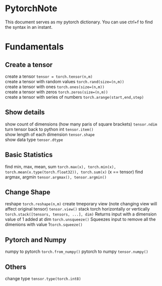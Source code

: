 # PytorchNote
This document serves as my pytorch dictionary. You can use ctrl+f to find the syntax in an instant.
# Fundamentals
## Create a tensor
create a tensor `tensor = torch.tensor(n,m)`  
create a tensor with random values `torch.rand(size=(n,m))`  
create a tensor with ones `torch.ones(size=(n,m))`  
create a tensor with zeros `torch.zeros(size=(n,m))`  
create a tensor with series of numbers `torch.arange(start,end,step)`  

## Show details
show count of dimensions (how many paris of square brackets) `tensor.ndim`  
turn tensor back to python int `tensor.item()`  
show length of each dimension `tensor.shape`  
show data type `tensor.dtype`  

## Basic Statistics
find min, max, mean, sum `torch.max(x), torch.min(x), torch.mean(x.type(torch.float32)), torch.sum(x)` (x == tensor)
find argmax, argmin `tensor.argmax(), tensor.argmin()`

## Change Shape
reshape `torch.reshape(n,m)`
create tmeporary view (note changing view will affect original tensor) `tensor.view()`
stack torch horizontally or vertically `torch.stack([tensors, tensors, ...], dim)`
Returns input with a dimension value of 1 added at dim `torch.unsqueeze()`
Squeezes input to remove all the dimenions with value 1`torch.squeeze()`

## Pytorch and Numpy
numpy to pytorch `torch.from_numpy()`
pytorch to numpy `tensor.numpy()`


## Others
change type `tensor.type(torch.int8)`




